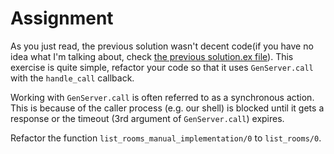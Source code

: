 # Assignment

As you just read, the previous solution wasn't decent code(if you have no idea what I'm talking about, check [the previous solution.ex file](../01-starting-the-genserver/solution.ex)). This exercise is quite simple, refactor your code so that it uses `GenServer.call` with the `handle_call` callback.

Working with `GenServer.call` is often referred to as a synchronous action. This is because of the caller process (e.g. our shell) is blocked until it gets a response or the timeout (3rd argument of `GenServer.call`) expires.

Refactor the function `list_rooms_manual_implementation/0` to `list_rooms/0`.
